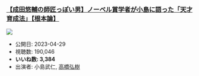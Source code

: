 ### [【成田悠輔の師匠っぽい男】ノーベル賞学者が小島に語った「天才育成法」【根本論】](https://www.youtube.com/watch?v=N4VizqzLR6M)
[![](https://img.youtube.com/vi/N4VizqzLR6M/sddefault.jpg)](https://www.youtube.com/watch?v=N4VizqzLR6M)
-   公開日: 2023-04-29
-   視聴数: 190,046
-   **いいね数: 3,384**
-   出演者: 小島武仁, [高橋弘樹](/rehacq_fan/people/高橋弘樹 "wikilink")
